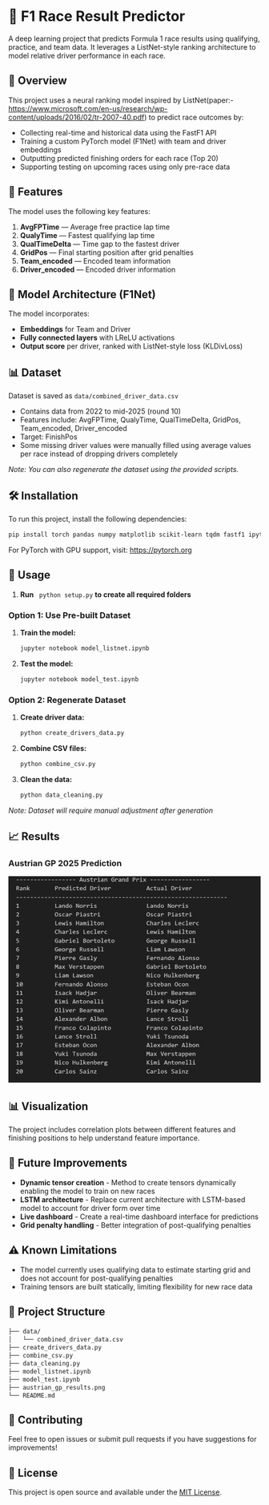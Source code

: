 # 🏁 F1 Race Result Predictor

A deep learning project that predicts Formula 1 race results using qualifying, practice, and team data. It leverages a ListNet-style ranking architecture to model relative driver performance in each race.

## 🎯 Overview

This project uses a neural ranking model inspired by ListNet(paper:- https://www.microsoft.com/en-us/research/wp-content/uploads/2016/02/tr-2007-40.pdf) to predict race outcomes by:

- Collecting real-time and historical data using the FastF1 API
- Training a custom PyTorch model (F1Net) with team and driver embeddings
- Outputting predicted finishing orders for each race (Top 20)
- Supporting testing on upcoming races using only pre-race data

## 🚀 Features

The model uses the following key features:

1. **AvgFPTime** — Average free practice lap time
2. **QualyTime** — Fastest qualifying lap time
3. **QualTimeDelta** — Time gap to the fastest driver
4. **GridPos** — Final starting position after grid penalties
5. **Team_encoded** — Encoded team information
6. **Driver_encoded** — Encoded driver information

## 🧠 Model Architecture (F1Net)

The model incorporates:

- **Embeddings** for Team and Driver
- **Fully connected layers** with LReLU activations
- **Output score** per driver, ranked with ListNet-style loss (KLDivLoss)

## 📊 Dataset

Dataset is saved as `data/combined_driver_data.csv`

- Contains data from 2022 to mid-2025 (round 10)
- Features include: AvgFPTime, QualyTime, QualTimeDelta, GridPos, Team_encoded, Driver_encoded
- Target: FinishPos
- Some missing driver values were manually filled using average values per race instead of dropping drivers completely

*Note: You can also regenerate the dataset using the provided scripts.*

## 🛠️ Installation

To run this project, install the following dependencies:

```bash
pip install torch pandas numpy matplotlib scikit-learn tqdm fastf1 ipython
```

For PyTorch with GPU support, visit: https://pytorch.org

## 🚀 Usage

1. **Run** ``` python setup.py``` **to create all required folders**

### Option 1: Use Pre-built Dataset



1. **Train the model:**
   ```bash
   jupyter notebook model_listnet.ipynb
   ```

2. **Test the model:**
   ```bash
   jupyter notebook model_test.ipynb
   ```

### Option 2: Regenerate Dataset

1. **Create driver data:**
   ```bash
   python create_drivers_data.py
   ```

2. **Combine CSV files:**
   ```bash
   python combine_csv.py
   ```

3. **Clean the data:**
   ```bash
   python data_cleaning.py
   ```

*Note: Dataset will require manual adjustment after generation*

## 📈 Results

### Austrian GP 2025 Prediction
![Austrian GP Results](austrian_gp_results.png)

## 📊 Visualization

The project includes correlation plots between different features and finishing positions to help understand feature importance.

## 🔮 Future Improvements

- **Dynamic tensor creation** - Method to create tensors dynamically enabling the model to train on new races
- **LSTM architecture** - Replace current architecture with LSTM-based model to account for driver form over time
- **Live dashboard** - Create a real-time dashboard interface for predictions
- **Grid penalty handling** - Better integration of post-qualifying penalties

## ⚠️ Known Limitations

- The model currently uses qualifying data to estimate starting grid and does not account for post-qualifying penalties
- Training tensors are built statically, limiting flexibility for new race data

## 📁 Project Structure

```
├── data/
│   └── combined_driver_data.csv
├── create_drivers_data.py
├── combine_csv.py
├── data_cleaning.py
├── model_listnet.ipynb
├── model_test.ipynb
├── austrian_gp_results.png
└── README.md
```

## 🤝 Contributing

Feel free to open issues or submit pull requests if you have suggestions for improvements!

## 📄 License

This project is open source and available under the [MIT License](LICENSE).